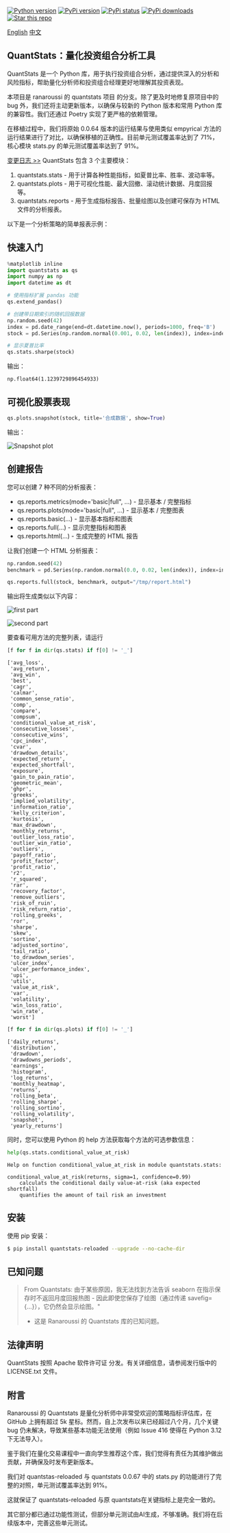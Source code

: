 [![Python version](https://img.shields.io/badge/python-3.10+-blue.svg?style=flat)](https://pypi.python.org/pypi/quantstats-reloaded)
[![PyPi version](https://img.shields.io/pypi/v/quantstats-reloaded.svg?maxAge=60)](https://pypi.python.org/pypi/quantstats-reloaded)
[![PyPi status](https://img.shields.io/pypi/status/quantstats-reloaded.svg?maxAge=60)](https://pypi.python.org/pypi/quantstats)
[![PyPi downloads](https://img.shields.io/pypi/zillionare/quantstat-reloaded/quantstats-reloaded.svg?maxAge=2592000&label=installs&color=%2327B1FF)](https://pypi.python.org/pypi/quantstats)
[![Star this repo](https://img.shields.io/github/stars/zillionare/quantstats-reloaded.svg?style=social&label=Star&maxAge=60)](https://github.com/zillionare/quantstats-reloaded)

[English](README.md)  [中文](README_zh.md)

## QuantStats：量化投资组合分析工具
QuantStats 是一个 Python 库，用于执行投资组合分析，通过提供深入的分析和风险指标，帮助量化分析师和投资组合经理更好地理解其投资表现。

本项目是 ranaroussi 的 quantstats 项目 的分支。除了更及时地修复原项目中的 bug 外，我们还将主动更新版本，以确保与较新的 Python 版本和常用 Python 库的兼容性。我们还通过 Poetry 实现了更严格的依赖管理。

在移植过程中，我们将原始 0.0.64 版本的运行结果与使用类似 empyrical 方法的运行结果进行了对比，以确保移植的正确性。目前单元测试覆盖率达到了 71%，核心模块 stats.py 的单元测试覆盖率达到了 91%。

[变更日志 >>](CHANGELOG.md)
QuantStats 包含 3 个主要模块：
1. quantstats.stats - 用于计算各种性能指标，如夏普比率、胜率、波动率等。
2. quantstats.plots - 用于可视化性能、最大回撤、滚动统计数据、月度回报等。
3. quantstats.reports - 用于生成指标报告、批量绘图以及创建可保存为 HTML 文件的分析报表。

以下是一个分析策略的简单报表示例：

## 快速入门
```python
%matplotlib inline
import quantstats as qs
import numpy as np
import datetime as dt

# 使用指标扩展 pandas 功能
qs.extend_pandas()

# 创建带日期索引的随机回报数据
np.random.seed(42)
index = pd.date_range(end=dt.datetime.now(), periods=1000, freq='B')
stock = pd.Series(np.random.normal(0.001, 0.02, len(index)), index=index)

# 显示夏普比率
qs.stats.sharpe(stock)
```
输出：
```text
np.float64(1.1239729896454933)
```

## 可视化股票表现
```python
qs.plots.snapshot(stock, title='合成数据', show=True)
```

输出：

![Snapshot plot](docs/snapshot.png)

## 创建报告
您可以创建 7 种不同的分析报表：
* qs.reports.metrics(mode='basic|full", ...) - 显示基本 / 完整指标
* qs.reports.plots(mode='basic|full", ...) - 显示基本 / 完整图表
* qs.reports.basic(...) - 显示基本指标和图表
* qs.reports.full(...) - 显示完整指标和图表
* qs.reports.html(...) - 生成完整的 HTML 报告
  
让我们创建一个 HTML 分析报表：

```python
np.random.seed(42)
benchmark = pd.Series(np.random.normal(0.0, 0.02, len(index)), index=index)

qs.reports.full(stock, benchmark, output="/tmp/report.html")
```

输出将生成类似以下内容：

![first part](docs/basic.jpg)

![second part](docs/drawdown.jpg)

要查看可用方法的完整列表，请运行
```python
[f for f in dir(qs.stats) if f[0] != '_']
```

```text
['avg_loss',
 'avg_return',
 'avg_win',
 'best',
 'cagr',
 'calmar',
 'common_sense_ratio',
 'comp',
 'compare',
 'compsum',
 'conditional_value_at_risk',
 'consecutive_losses',
 'consecutive_wins',
 'cpc_index',
 'cvar',
 'drawdown_details',
 'expected_return',
 'expected_shortfall',
 'exposure',
 'gain_to_pain_ratio',
 'geometric_mean',
 'ghpr',
 'greeks',
 'implied_volatility',
 'information_ratio',
 'kelly_criterion',
 'kurtosis',
 'max_drawdown',
 'monthly_returns',
 'outlier_loss_ratio',
 'outlier_win_ratio',
 'outliers',
 'payoff_ratio',
 'profit_factor',
 'profit_ratio',
 'r2',
 'r_squared',
 'rar',
 'recovery_factor',
 'remove_outliers',
 'risk_of_ruin',
 'risk_return_ratio',
 'rolling_greeks',
 'ror',
 'sharpe',
 'skew',
 'sortino',
 'adjusted_sortino',
 'tail_ratio',
 'to_drawdown_series',
 'ulcer_index',
 'ulcer_performance_index',
 'upi',
 'utils',
 'value_at_risk',
 'var',
 'volatility',
 'win_loss_ratio',
 'win_rate',
 'worst']
```
```python
[f for f in dir(qs.plots) if f[0] != '_']
```

```text
['daily_returns',
 'distribution',
 'drawdown',
 'drawdowns_periods',
 'earnings',
 'histogram',
 'log_returns',
 'monthly_heatmap',
 'returns',
 'rolling_beta',
 'rolling_sharpe',
 'rolling_sortino',
 'rolling_volatility',
 'snapshot',
 'yearly_returns']
```

同时，您可以使用 Python 的 help 方法获取每个方法的可选参数信息：
```python
help(qs.stats.conditional_value_at_risk)
```
```text
Help on function conditional_value_at_risk in module quantstats.stats:

conditional_value_at_risk(returns, sigma=1, confidence=0.99)
    calculats the conditional daily value-at-risk (aka expected shortfall)
    quantifies the amount of tail risk an investment
```

## 安装
使用 pip 安装：
```bash
$ pip install quantstats-reloaded --upgrade --no-cache-dir
```

## 已知问题

> From Quantstats:
> 由于某些原因，我无法找到方法告诉 seaborn 在指示保存时不返回月度回报热图 - 因此即使您保存了绘图（通过传递 savefig={...}），它仍然会显示绘图。" 
> - 这是 Ranaroussi 的 Quantstats 库的已知问题。

## 法律声明
QuantStats 按照 Apache 软件许可证 分发。有关详细信息，请参阅发行版中的 LICENSE.txt 文件。

## 附言
Ranaroussi 的 Quantstats 是量化分析师中非常受欢迎的策略指标评估库，在 GitHub 上拥有超过 5k 星标。然而，自上次发布以来已经超过八个月，几个关键 bug 仍未解决，导致某些基本功能无法使用（例如 Issue 416 使得在 Python 3.12 下无法导入）。

鉴于我们在量化交易课程中一直向学生推荐这个库，我们觉得有责任为其维护做出贡献，并确保及时发布更新版本。

我们对 quantstas-reloaded 与 quantstats 0.0.67 中的 stats.py 的功能进行了完整的对照，单元测试覆盖率达到 91%。

这就保证了 quantstats-reloaded 与原 quantstats在关键指标上是完全一致的。

其它部分都已通过功能性测试，但部分单元测试由AI生成，不够准确。我们将在后续版本中，完善这些单元测试。
